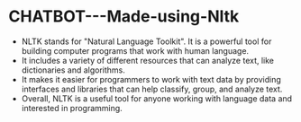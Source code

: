 # CHATBOT---Made-using-Nltk
- NLTK stands for "Natural Language Toolkit". It is a powerful tool for building computer programs that work with human language.
- It includes a variety of different resources that can analyze text, like dictionaries and algorithms.
- It makes it easier for programmers to work with text data by providing interfaces and libraries that can help classify, group, and analyze text.
- Overall, NLTK is a useful tool for anyone working with language data and interested in programming.

